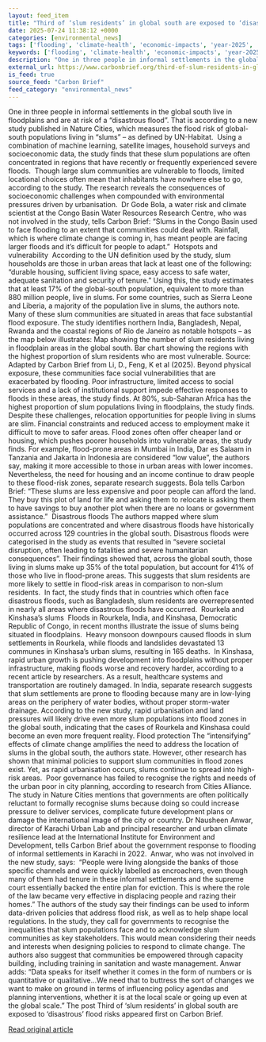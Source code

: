 ```yaml
---
layout: feed_item
title: "Third of ‘slum residents’ in global south are exposed to ‘disastrous’ flood risks"
date: 2025-07-24 11:38:12 +0000
categories: [environmental_news]
tags: ['flooding', 'climate-health', 'economic-impacts', 'year-2025', 'public-health', 'extreme-weather', 'climate-costs']
keywords: ['flooding', 'climate-health', 'economic-impacts', 'year-2025', 'slum', 'public-health', 'residents', 'third']
description: "One in three people in informal settlements in the global south live in floodplains and are at risk of a “disastrous flood”"
external_url: https://www.carbonbrief.org/third-of-slum-residents-in-global-south-are-exposed-to-disastrous-flood-risks/
is_feed: true
source_feed: "Carbon Brief"
feed_category: "environmental_news"
---
```


One in three people in informal settlements in the global south live in floodplains and are at risk of a “disastrous flood”. That is according to a new study published in Nature Cities, which measures the flood risk of global-south populations living in “slums” – as defined by UN-Habitat.&nbsp; Using a combination of machine learning, satellite images, household surveys and socioeconomic data, the study finds that these slum populations are often concentrated in regions that have recently or frequently experienced severe floods.&nbsp; Though large slum communities are vulnerable to floods, limited locational choices often mean that inhabitants have nowhere else to go, according to the study. The research reveals the consequences of socioeconomic challenges when compounded with environmental pressures driven by urbanisation.&nbsp; Dr Gode Bola, a water risk and climate scientist at the Congo Basin Water Resources Research Centre, who was not involved in the study, tells Carbon Brief: “Slums in the Congo Basin used to face flooding to an extent that communities could deal with. Rainfall, which is where climate change is coming in, has meant people are facing larger floods and it’s difficult for people to adapt.”&nbsp; Hotspots and vulnerability&nbsp; According to the UN definition used by the study, slum households are those in urban areas that lack at least one of the following: “durable housing, sufficient living space, easy access to safe water, adequate sanitation and security of tenure.” Using this, the study estimates that at least 17% of the global-south population, equivalent to more than 880 million people, live in slums. For some countries, such as Sierra Leone and Liberia, a majority of the population live in slums, the authors note. Many of these slum communities are situated in areas that face substantial flood exposure. The study identifies northern India, Bangladesh, Nepal, Rwanda and the coastal regions of Rio de Janeiro as notable hotspots – as the map below illustrates: Map showing the number of slum residents living in floodplain areas in the global south. Bar chart showing the regions with the highest proportion of slum residents who are most vulnerable. Source: Adapted by Carbon Brief from Li, D., Feng, K et al (2025). Beyond physical exposure, these communities face social vulnerabilities that are exacerbated by flooding. Poor infrastructure, limited access to social services and a lack of institutional support impede effective responses to floods in these areas, the study finds. At 80%, sub-Saharan Africa has the highest proportion of slum populations living in floodplains, the study finds.&nbsp; Despite these challenges, relocation opportunities for people living in slums are slim. Financial constraints and reduced access to employment make it difficult to move to safer areas. Flood zones often offer cheaper land or housing, which pushes poorer households into vulnerable areas, the study finds. For example, flood-prone areas in Mumbai in India, Dar es Salaam in Tanzania and Jakarta in Indonesia are considered “low value”, the authors say, making it more accessible to those in urban areas with lower incomes. Nevertheless, the need for housing and an income continue to draw people to these flood-risk zones, separate research suggests. Bola tells Carbon Brief: “These slums are less expensive and poor people can afford the land. They buy this plot of land for life and asking them to relocate is asking them to have savings to buy another plot when there are no loans or government assistance.”&nbsp; Disastrous floods The authors mapped where slum populations are concentrated and where disastrous floods have historically occurred across 129 countries in the global south. Disastrous floods were categorised in the study as events that resulted in “severe societal disruption, often leading to fatalities and severe humanitarian consequences”. Their findings showed that, across the global south, those living in slums make up 35% of the total population, but account for 41% of those who live in flood-prone areas. This suggests that slum residents are more likely to settle in flood-risk areas in comparison to non-slum residents.&nbsp; In fact, the study finds that in countries which often face disastrous floods, such as Bangladesh, slum residents are overrepresented in nearly all areas where disastrous floods have occurred.&nbsp; Rourkela and Kinshasa’s slums&nbsp; Floods in Rourkela, India, and Kinshasa, Democratic Republic of Congo, in recent months illustrate the issue of slums being situated in floodplains.&nbsp; Heavy monsoon downpours caused floods in slum settlements in Rourkela, while floods and landslides devastated 13 communes in Kinshasa’s urban slums, resulting in 165 deaths.&nbsp; In Kinshasa, rapid urban growth is pushing development into floodplains without proper infrastructure, making floods worse and recovery harder, according to a recent article by researchers. As a result, healthcare systems and transportation are routinely damaged. In India, separate research suggests that slum settlements are prone to flooding because many are in low-lying areas on the periphery of water bodies, without proper storm-water drainage. According to the new study, rapid urbanisation and land pressures will likely drive even more slum populations into flood zones in the global south, indicating that the cases of Rourkela and Kinshasa could become an even more frequent reality. Flood protection The “intensifying” effects of climate change amplifies the need to address the location of slums in the global south, the authors state. However, other research has shown that minimal policies to support slum communities in flood zones exist. Yet, as rapid urbanisation occurs, slums continue to spread into high-risk areas.&nbsp; Poor governance has failed to recognise the rights and needs of the urban poor in city planning, according to research from Cities Alliance.&nbsp; The study in Nature Cities mentions that governments are often politically reluctant to formally recognise slums because doing so could increase pressure to deliver services, complicate future development plans or damage the international image of the city or country. Dr Nausheen Anwar, director of Karachi Urban Lab and principal researcher and urban climate resilience lead at the International Institute for Environment and Development, tells Carbon Brief about the government response to flooding of informal settlements in Karachi in 2022.&nbsp; Anwar, who was not involved in the new study, says:&nbsp; “People were living alongside the banks of those specific channels and were quickly labelled as encroachers, even though many of them had tenure in these informal settlements and the supreme court essentially backed the entire plan for eviction. This is where the role of the law became very effective in displacing people and razing their homes.” The authors of the study say their findings can be used to inform data-driven policies that address flood risk, as well as to help shape local regulations. In the study, they call for governments to recognise the inequalities that slum populations face and to acknowledge slum communities as key stakeholders. This would mean considering their needs and interests when designing policies to respond to climate change. The authors also suggest that communities be empowered through capacity building, including training in sanitation and waste management. Anwar adds: “Data speaks for itself whether it comes in the form of numbers or is quantitative or qualitative…We need that to buttress the sort of changes we want to make on ground in terms of influencing policy agendas and planning interventions, whether it is at the local scale or going up even at the global scale.” The post Third of ‘slum residents’ in global south are exposed to ‘disastrous’ flood risks appeared first on Carbon Brief.

[Read original article](https://www.carbonbrief.org/third-of-slum-residents-in-global-south-are-exposed-to-disastrous-flood-risks/)
